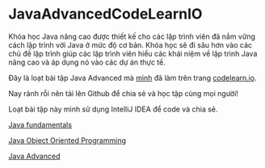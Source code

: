 # JavaAdvancedCodeLearnIO
Khóa học Java nâng cao được thiết kế cho các lập trình viên đã nắm vững cách lập trình với Java ở mức độ cơ bản. 
Khóa học sẽ đi sâu hơn vào các chủ đề lập trình giúp các lập trình viên hiểu các khái niệm về lập trình Java nâng cao và áp dụng nó vào các dự án thực tế.

Đây là loạt bài tập Java Advanced mà [mình](http://vegetaz.github.io/) đã làm trên trang [codelearn.io](https://codelearn.io/certification/y2e3nwq5).

Nay rảnh rỗi nên tải lên Github để chia sẻ và học tập cùng mọi người!

Loạt bài tập này mình sử dụng IntelliJ IDEA để code và chia sẻ.

[Java fundamentals](https://github.com/vegetaz/JavaFundamentalsCodeLearnIO)

[Java Object Oriented Programming](https://github.com/vegetaz/JavaOOPCodeLearnIO)

[Java Advanced](https://github.com/vegetaz/JavaAdvancedCodeLearnIO)

